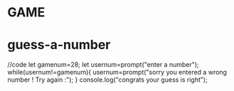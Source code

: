 # GAME
# guess-a-number 
//code
let gamenum=28;
let usernum=prompt("enter a number");
while(usernum!=gamenum){
    usernum=prompt("sorry you entered a wrong number ! Try again :");
}
    console.log("congrats your guess is right");
